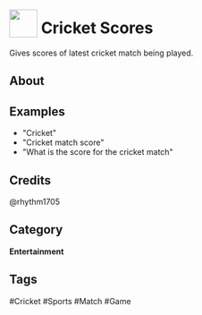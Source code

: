 # <img src="https://raw.githack.com/FortAwesome/Font-Awesome/master/svgs/solid/robot.svg" card_color="#40DBB0" width="50" height="50" style="vertical-align:bottom"/> Cricket Scores
Gives scores of latest cricket match being played.

## About


## Examples
* "Cricket"
* "Cricket match score"
* "What is the score for the cricket match"

## Credits
@rhythm1705

## Category
**Entertainment**

## Tags
#Cricket
#Sports
#Match
#Game


